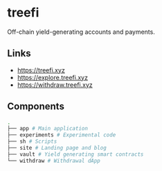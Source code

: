 # treefi

Off-chain yield-generating accounts and payments.

## Links

- https://treefi.xyz
- https://explore.treefi.xyz
- https://withdraw.treefi.xyz

## Components

```bash
.
├── app # Main application
├── experiments # Experimental code
├── sh # Scripts
├── site # Landing page and blog
├── vault # Yield generating smart contracts
└── withdraw # Withdrawal dApp
```

